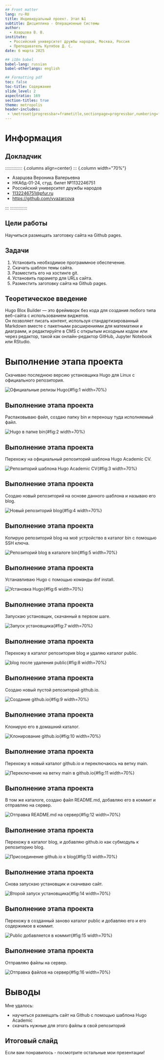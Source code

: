 ```yaml
---
## Front matter
lang: ru-RU
title: Индивидуальный проект. Этап №1
subtitle: Дисциплина - Операционные Системы
author:
  - Азарцова В. В.
institute:
  - Российский университет дружбы народов, Москва, Россия
  - Преподаватель Кулябов Д. С.
date: 6 марта 2025

## i18n babel
babel-lang: russian
babel-otherlangs: english

## Formatting pdf
toc: false
toc-title: Содержание
slide_level: 2
aspectratio: 169
section-titles: true
theme: metropolis
header-includes:
 - \metroset{progressbar=frametitle,sectionpage=progressbar,numbering=fraction}
---
```


# Информация

## Докладчик

:::::::::::::: {.columns align=center}
::: {.column width="70%"}

  * Азарцова Вероника Валерьевна
  * НКАбд-01-24, студ. билет №1132246751
  * Российский университет дружбы народов
  * [1132246751@pfur.ru](mailto:1132246751@pfur.ru)
  * <https://github.com/vvazarcova>

:::
::::::::::::::

## Цели работы

Научиться размещать заготовку сайта на Github pages.

## Задачи

1. Установить необходимое программное обеспечение.
2. Скачать шаблон темы сайта.
3. Разместить его на хостинге git.
3. Установить параметр для URLs сайта.
5. Разместить заготовку сайта на Github pages.

## Теоретическое введение

Hugo Blox Builder — это фреймворк без кода для создания любого типа веб-сайта с использованием виджетов.  
Он позволяет писать контент, используя стандартизированный Markdown вместе с пакетными расширениями для математики и диаграмм, и редактируйте в CMS с открытым исходным кодом или через редактор, такой как онлайн-редактор GitHub, Jupyter Notebook или RStudio.  

# Выполнение этапа проекта

Скачиваю последнюю версию установщика Hugo для Linux с официального репозитория.

![Официальные релизы Hugo](image/1.png){#fig:1 width=70%}

## Выполнение этапа проекта

Распаковываю файл, создаю папку bin и переношу туда исполняемый файл.

![Hugo в папке bin](image/2.png){#fig:2 width=70%}

## Выполнение этапа проекта

Перехожу на официальный репозиторий шаблона Hugo Academic CV.

![Репозиторий шаблона Hugo Academic CV](image/3.png){#fig:3 width=70%}

## Выполнение этапа проекта

Создаю новый репозиторий на основе данного шаблона и называю его blog.

![Новый репозиторий blog](image/4.png){#fig:4 width=70%}

## Выполнение этапа проекта

Копирую репозиторий blog на моё устройство в каталог bin с помощью SSH ключа.

![Репозиторий blog в каталоге bin](image/5.png){#fig:5 width=70%}

## Выполнение этапа проекта

Устанавливаю Hugo с помощью команды dnf install.

![Установка Hugo](image/6.png){#fig:6 width=70%}

## Выполнение этапа проекта

Запускаю установщик, скачанный в первом шаге.

![Запуск установщика](image/7.png){#fig:7 width=70%}

## Выполнение этапа проекта

Перехожу в каталог репозитория blog и удаляю каталог public.

![blog после удаления public](image/8.png){#fig:8 width=70%}

## Выполнение этапа проекта

Создаю новый пустой репозиторий github.io.

![Создание github.io](image/9.png){#fig:9 width=70%}

## Выполнение этапа проекта

Клонирую его в домашний каталог.

![Клонирование github.io](image/10.png){#fig:10 width=70%}

## Выполнение этапа проекта

Перехожу в новый каталог github.io и переключаюсь на ветку main.

![Переключение на ветку main в github.io](image/11.png){#fig:11 width=70%}

## Выполнение этапа проекта

В том же каталоге, создаю файл README.md, добавляю его в коммит и отправляю на сервер.

![Отправка README.md на сервер](image/12.png){#fig:12 width=70%}

## Выполнение этапа проекта

Перехожу в каталог blog, и добавляю github.io как субмодуль к репозиторию blog.

![Присоединение github.io к blog](image/13.png){#fig:13 width=70%}

## Выполнение этапа проекта

Снова запускаю установщик и скачиваю сайт.

![Второй запуск установщика](image/14.png){#fig:14 width=70%}

## Выполнение этапа проекта

Перехожу в созданный заново каталог public и добавляю его и его содержимое в коммит.

![Public добавляется в коммит](image/15.png){#fig:15 width=70%}

## Выполнение этапа проекта

Отправляю файлы на сервер.

![Отправка файлов на сервер](image/16.png){#fig:16 width=70%}

# Выводы


Мне удалось:

- научиться размещать сайт на Github с помощью шаблона Hugo Academic
- скачать нужные для этого файлы в свой репозиторий

## Итоговый слайд

Если вам понравилось - посмотрите остальные мои презентации!



